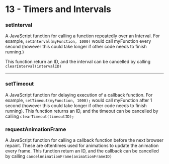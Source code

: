 # 13 - Timers and Intervals

### setInterval

A JavaScript function for calling a function repeatedly over an Interval.
For example, `setInterval(myFunction, 1000)` would call myFunction every second (however this could take longer if other code needs to finish running.)

This function return an ID, and the interval can be cancelled by calling `clearInterval(intervalID)`

---

### setTimeout

A JavaScript function for delaying execution of a callback function.
For example, `setTimeout(myFunction, 1000);` would call myFunction after 1 second (however this could take longer if other code needs to finish running).
This function returns an ID, and the timeout can be cancelled by calling `clearTimeout(timeoutID);`

### requestAnimationFrame

A JavaScript function for calling a callback function before the next browser repaint. These are oftentimes used for animations to update the animation every frame.
This function return an ID, and the callback can be cancelled by calling `cancelAnimationFrame(animationFrameID)`
